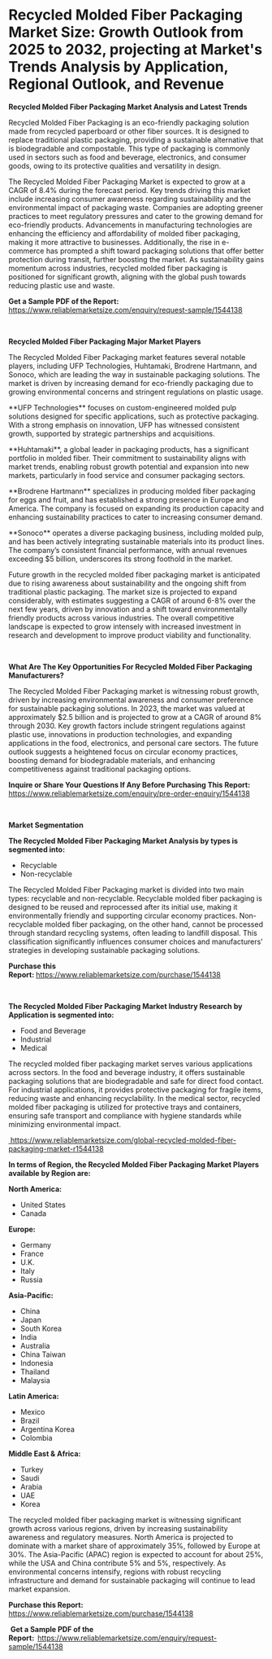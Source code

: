 <p><h1>Recycled Molded Fiber Packaging Market Size: Growth Outlook from 2025 to 2032, projecting at Market's Trends Analysis by Application, Regional Outlook, and Revenue</h1></p><p><strong>Recycled Molded Fiber Packaging Market Analysis and Latest Trends</strong></p>
<p><p>Recycled Molded Fiber Packaging is an eco-friendly packaging solution made from recycled paperboard or other fiber sources. It is designed to replace traditional plastic packaging, providing a sustainable alternative that is biodegradable and compostable. This type of packaging is commonly used in sectors such as food and beverage, electronics, and consumer goods, owing to its protective qualities and versatility in design.</p><p>The Recycled Molded Fiber Packaging Market is expected to grow at a CAGR of 8.4% during the forecast period. Key trends driving this market include increasing consumer awareness regarding sustainability and the environmental impact of packaging waste. Companies are adopting greener practices to meet regulatory pressures and cater to the growing demand for eco-friendly products. Advancements in manufacturing technologies are enhancing the efficiency and affordability of molded fiber packaging, making it more attractive to businesses. Additionally, the rise in e-commerce has prompted a shift toward packaging solutions that offer better protection during transit, further boosting the market. As sustainability gains momentum across industries, recycled molded fiber packaging is positioned for significant growth, aligning with the global push towards reducing plastic use and waste.</p></p>
<p><strong>Get a Sample PDF of the Report:&nbsp;</strong> <a href="https://www.reliablemarketsize.com/enquiry/request-sample/1544138?utm_campaign=3270&utm_medium=2&utm_source=Github&utm_content=ia&utm_term=19042025&utm_id=recycled-molded-fiber-packaging">https://www.reliablemarketsize.com/enquiry/request-sample/1544138</a></p>
<p>&nbsp;</p>
<p><strong>Recycled Molded Fiber Packaging Major Market Players</strong></p>
<p><p>The Recycled Molded Fiber Packaging market features several notable players, including UFP Technologies, Huhtamaki, Brodrene Hartmann, and Sonoco, which are leading the way in sustainable packaging solutions. The market is driven by increasing demand for eco-friendly packaging due to growing environmental concerns and stringent regulations on plastic usage.</p><p>**UFP Technologies** focuses on custom-engineered molded pulp solutions designed for specific applications, such as protective packaging. With a strong emphasis on innovation, UFP has witnessed consistent growth, supported by strategic partnerships and acquisitions.</p><p>**Huhtamaki**, a global leader in packaging products, has a significant portfolio in molded fiber. Their commitment to sustainability aligns with market trends, enabling robust growth potential and expansion into new markets, particularly in food service and consumer packaging sectors.</p><p>**Brodrene Hartmann** specializes in producing molded fiber packaging for eggs and fruit, and has established a strong presence in Europe and America. The company is focused on expanding its production capacity and enhancing sustainability practices to cater to increasing consumer demand.</p><p>**Sonoco** operates a diverse packaging business, including molded pulp, and has been actively integrating sustainable materials into its product lines. The company’s consistent financial performance, with annual revenues exceeding $5 billion, underscores its strong foothold in the market.</p><p>Future growth in the recycled molded fiber packaging market is anticipated due to rising awareness about sustainability and the ongoing shift from traditional plastic packaging. The market size is projected to expand considerably, with estimates suggesting a CAGR of around 6-8% over the next few years, driven by innovation and a shift toward environmentally friendly products across various industries. The overall competitive landscape is expected to grow intensely with increased investment in research and development to improve product viability and functionality.</p></p>
<p>&nbsp;</p>
<p><strong>What Are The Key Opportunities For Recycled Molded Fiber Packaging Manufacturers?</strong></p>
<p><p>The Recycled Molded Fiber Packaging market is witnessing robust growth, driven by increasing environmental awareness and consumer preference for sustainable packaging solutions. In 2023, the market was valued at approximately $2.5 billion and is projected to grow at a CAGR of around 8% through 2030. Key growth factors include stringent regulations against plastic use, innovations in production technologies, and expanding applications in the food, electronics, and personal care sectors. The future outlook suggests a heightened focus on circular economy practices, boosting demand for biodegradable materials, and enhancing competitiveness against traditional packaging options.</p></p>
<p><strong>Inquire or Share Your Questions If Any Before Purchasing This Report:</strong> <a href="https://www.reliablemarketsize.com/enquiry/pre-order-enquiry/1544138?utm_campaign=3270&utm_medium=2&utm_source=Github&utm_content=ia&utm_term=19042025&utm_id=recycled-molded-fiber-packaging">https://www.reliablemarketsize.com/enquiry/pre-order-enquiry/1544138</a></p>
<p>&nbsp;</p>
<p><strong>Market Segmentation</strong></p>
<p><strong>The Recycled Molded Fiber Packaging Market Analysis by types is segmented into:</strong></p>
<p><ul><li>Recyclable</li><li>Non-recyclable</li></ul></p>
<p><p>The Recycled Molded Fiber Packaging market is divided into two main types: recyclable and non-recyclable. Recyclable molded fiber packaging is designed to be reused and reprocessed after its initial use, making it environmentally friendly and supporting circular economy practices. Non-recyclable molded fiber packaging, on the other hand, cannot be processed through standard recycling systems, often leading to landfill disposal. This classification significantly influences consumer choices and manufacturers’ strategies in developing sustainable packaging solutions.</p></p>
<p><strong>Purchase this Report:&nbsp;</strong><a href="https://www.reliablemarketsize.com/purchase/1544138?utm_campaign=3270&utm_medium=2&utm_source=Github&utm_content=ia&utm_term=19042025&utm_id=recycled-molded-fiber-packaging">https://www.reliablemarketsize.com/purchase/1544138</a></p>
<p>&nbsp;</p>
<p><strong>The Recycled Molded Fiber Packaging Market Industry Research by Application is segmented into:</strong></p>
<p><ul><li>Food and Beverage</li><li>Industrial</li><li>Medical</li></ul></p>
<p><p>The recycled molded fiber packaging market serves various applications across sectors. In the food and beverage industry, it offers sustainable packaging solutions that are biodegradable and safe for direct food contact. For industrial applications, it provides protective packaging for fragile items, reducing waste and enhancing recyclability. In the medical sector, recycled molded fiber packaging is utilized for protective trays and containers, ensuring safe transport and compliance with hygiene standards while minimizing environmental impact.</p></p>
<p><a href="https://www.reliablemarketsize.com/global-recycled-molded-fiber-packaging-market-r1544138?utm_campaign=3270&utm_medium=2&utm_source=Github&utm_content=ia&utm_term=19042025&utm_id=recycled-molded-fiber-packaging">&nbsp;https://www.reliablemarketsize.com/global-recycled-molded-fiber-packaging-market-r1544138</a></p>
<p><strong>In terms of Region, the Recycled Molded Fiber Packaging Market Players available by Region are:</strong></p>
<p>
    <p> <strong> North America: </strong>
        <ul>
            <li>United States</li>
            <li>Canada</li>
        </ul>
        </p> 
    <p> <strong> Europe: </strong>
        <ul>
            <li>Germany</li>
            <li>France</li>
            <li>U.K.</li>
            <li>Italy</li>
            <li>Russia</li>
        </ul>
        </p> 
    <p> <strong> Asia-Pacific: </strong>
        <ul>
            <li>China</li>
            <li>Japan</li>
            <li>South Korea</li>
            <li>India</li>
            <li>Australia</li>
            <li>China Taiwan</li>
            <li>Indonesia</li>
            <li>Thailand</li>
            <li>Malaysia</li>
        </ul>
        </p> 
    <p> <strong> Latin America: </strong>
        <ul>
            <li>Mexico</li>
            <li>Brazil</li>
            <li>Argentina Korea</li>
            <li>Colombia</li>
        </ul>
        </p> 
    <p> <strong> Middle East & Africa: </strong>
        <ul>
            <li>Turkey</li>
            <li>Saudi</li>
            <li>Arabia</li>
            <li>UAE</li>
            <li>Korea</li>
        </ul>
    </p>
    </p>
<p><p>The recycled molded fiber packaging market is witnessing significant growth across various regions, driven by increasing sustainability awareness and regulatory measures. North America is projected to dominate with a market share of approximately 35%, followed by Europe at 30%. The Asia-Pacific (APAC) region is expected to account for about 25%, while the USA and China contribute 5% and 5%, respectively. As environmental concerns intensify, regions with robust recycling infrastructure and demand for sustainable packaging will continue to lead market expansion.</p></p>
<p><strong>Purchase this Report: </strong><a href="https://www.reliablemarketsize.com/purchase/1544138?utm_campaign=3270&utm_medium=2&utm_source=Github&utm_content=ia&utm_term=19042025&utm_id=recycled-molded-fiber-packaging">https://www.reliablemarketsize.com/purchase/1544138</a></p>
<p>&nbsp;<strong>Get a Sample PDF of the Report:&nbsp;&nbsp;</strong><a href="https://www.reliablemarketsize.com/enquiry/request-sample/1544138?utm_campaign=3270&utm_medium=2&utm_source=Github&utm_content=ia&utm_term=19042025&utm_id=recycled-molded-fiber-packaging">https://www.reliablemarketsize.com/enquiry/request-sample/1544138</a></p>
<p><strong></strong></p>
<p><p></p><p></p><p></p></p>